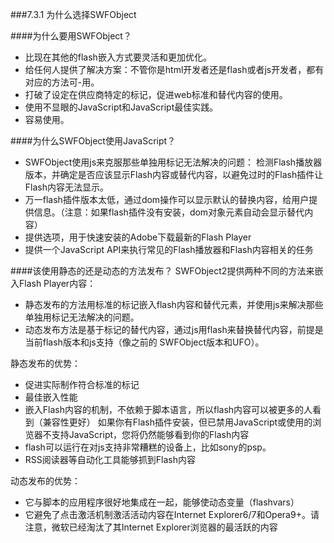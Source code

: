 ###7.3.1 为什么选择SWFObject

####为什么要用SWFObject？
- 比现在其他的flash嵌入方式要灵活和更加优化。
- 给任何人提供了解决方案：不管你是html开发者还是flash或者js开发者，都有对应的方法可-用。
- 打破了设定在供应商特定的标记，促进web标准和替代内容的使用。
- 使用不显眼的JavaScript和JavaScript最佳实践。
- 容易使用。

####为什么SWFObject使用JavaScript？
- SWFObject使用js来克服那些单独用标记无法解决的问题：
检测Flash播放器版本，并确定是否应该显示Flash内容或替代内容，以避免过时的Flash插件让Flash内容无法显示。
- 万一flash插件版本太低，通过dom操作可以显示默认的替换内容，给用户提供信息。（注意：如果flash插件没有安装，dom对象元素自动会显示替代内容）
- 提供选项，用于快速安装的Adobe下载最新的Flash Player
- 提供一个JavaScript API来执行常见的Flash播放器和Flash内容相关的任务
 

####该使用静态的还是动态的方法发布？
SWFObject2提供两种不同的方法来嵌入Flash Player内容：
　　
- 静态发布的方法用标准的标记嵌入flash内容和替代元素，并使用js来解决那些单独用标记无法解决的问题。
- 动态发布方法是基于标记的替代内容，通过js用flash来替换替代内容，前提是当前flash版本和js支持（像之前的 SWFObject版本和UFO）。

静态发布的优势：

- 促进实际制作符合标准的标记
- 最佳嵌入性能
- 嵌入Flash内容的机制，不依赖于脚本语言，所以flash内容可以被更多的人看到（兼容性更好）
如果你有Flash插件安装，但已禁用JavaScript或使用的浏览器不支持JavaScript，您将仍然能够看到你的Flash内容
- flash可以运行在对js支持非常糟糕的设备上，比如sony的psp。
- RSS阅读器等自动化工具能够抓到Flash内容

动态发布的优势：
- 它与脚本的应用程序很好地集成在一起，能够使动态变量（flashvars）
- 它避免了点击激活机制激活活动内容在Internet Explorer6/7和Opera9+。请注意，微软已经淘汰了其Internet Explorer浏览器的最活跃的内容